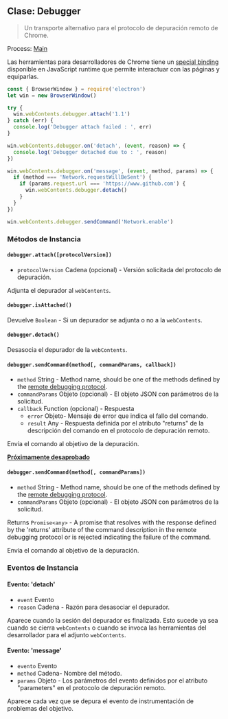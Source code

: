 ## Clase: Debugger

> Un transporte alternativo para el protocolo de depuración remoto de Chrome.

Process: [Main](../glossary.md#main-process)

Las herramientas para desarrolladores de Chrome tiene un [special binding](https://chromedevtools.github.io/devtools-protocol/) disponible en JavaScript runtime que permite interactuar con las páginas y equiparlas.

```javascript
const { BrowserWindow } = require('electron')
let win = new BrowserWindow()

try {
  win.webContents.debugger.attach('1.1')
} catch (err) {
  console.log('Debugger attach failed : ', err)
}

win.webContents.debugger.on('detach', (event, reason) => {
  console.log('Debugger detached due to : ', reason)
})

win.webContents.debugger.on('message', (event, method, params) => {
  if (method === 'Network.requestWillBeSent') {
    if (params.request.url === 'https://www.github.com') {
      win.webContents.debugger.detach()
    }
  }
})

win.webContents.debugger.sendCommand('Network.enable')
```

### Métodos de Instancia

#### `debugger.attach([protocolVersion])`

* `protocolVersion` Cadena (opcional) - Versión solicitada del protocolo de depuración.

Adjunta el depurador al `webContents`.

#### `debugger.isAttached()`

Devuelve `Boolean` - Si un depurador se adjunta o no a la `webContents`.

#### `debugger.detach()`

Desasocia el depurador de la `webContents`.

#### `debugger.sendCommand(method[, commandParams, callback])`

* `method` String - Method name, should be one of the methods defined by the [remote debugging protocol](https://chromedevtools.github.io/devtools-protocol/).
* `commandParams` Objeto (opcional) - El objeto JSON con parámetros de la solicitud.
* `callback` Function (opcional) - Respuesta 
  * `error` Objeto- Mensaje de error que indica el fallo del comando.
  * `result` Any - Respuesta definida por el atributo "returns" de la descripción del comando en el protocolo de depuración remoto.

Envía el comando al objetivo de la depuración.

**[Próximamente desaprobado](promisification.md)**

#### `debugger.sendCommand(method[, commandParams])`

* `method` String - Method name, should be one of the methods defined by the [remote debugging protocol](https://chromedevtools.github.io/devtools-protocol/).
* `commandParams` Objeto (opcional) - El objeto JSON con parámetros de la solicitud.

Returns `Promise<any>` - A promise that resolves with the response defined by the 'returns' attribute of the command description in the remote debugging protocol or is rejected indicating the failure of the command.

Envía el comando al objetivo de la depuración.

### Eventos de Instancia

#### Evento: 'detach'

* `event` Evento
* `reason` Cadena - Razón para desasociar el depurador.

Aparece cuando la sesión del depurador es finalizada. Esto sucede ya sea cuando se cierra `webContents` o cuando se invoca las herramientas del desarrollador para el adjunto `webContents`.

#### Evento: 'message'

* `evento` Evento
* `method` Cadena- Nombre del método.
* `params` Objeto - Los parámetros del evento definidos por el atributo "parameters" en el protocolo de depuración remoto.

Aparece cada vez que se depura el evento de instrumentación de problemas del objetivo.